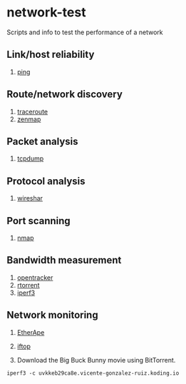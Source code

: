 # network-test
Scripts and info to test the performance of a network

## Link/host reliability
1. [ping](http://linux.die.net/man/8/ping)

## Route/network discovery
1. [traceroute](http://linux.die.net/man/8/traceroute)
2. [zenmap](https://nmap.org/zenmap)

## Packet analysis
1. [tcpdump](http://www.tcpdump.org)

## Protocol analysis
1. [wireshar](https://www.wireshark.org)

## Port scanning
1. [nmap](https://nmap.org)

## Bandwidth measurement
1. [opentracker](http://erdgeist.org/arts/software/opentracker/)
2. [rtorrent](https://github.com/rakshasa/rtorrent)
3. [iperf3](https://github.com/esnet/iperf)

## Network monitoring
1. [EtherApe](http://etherape.sourceforge.net)
2. [iftop](http://www.ex-parrot.com/pdw/iftop)

1. Download the Big Buck Bunny movie using BitTorrent.

`iperf3 -c uvkkeb29ca8e.vicente-gonzalez-ruiz.koding.io`
